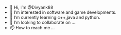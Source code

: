 - 👋 Hi, I’m @Divyank88
- 👀 I’m interested in software and game developments.
- 🌱 I’m currently learning c++,java and python.
- 💞️ I’m looking to collaborate on ...
- 📫 How to reach me ...

<!---
Divyank88/Divyank88 is a ✨ special ✨ repository because its `README.md` (this file) appears on your GitHub profile.
You can click the Preview link to take a look at your changes.
--->
